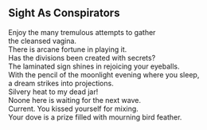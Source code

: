 Sight As Conspirators
---------------------
Enjoy the many tremulous attempts to gather  
the cleansed vagina.  
There is arcane fortune in playing it.  
Has the divisions been created with secrets?  
The laminated sign shines in rejoicing your eyeballs.  
With the pencil of the moonlight evening where you sleep,  
a dream strikes into projections.  
Silvery heat to my dead jar!  
Noone here is waiting for the next wave.  
Current. You kissed yourself for mixing.  
Your dove is a prize filled with mourning bird feather.  
